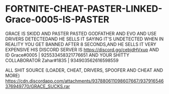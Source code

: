 # FORTNITE-CHEAT-PASTER-LINKED-Grace-0005-IS-PASTER
GRACE IS SKIDD AND PASTER PASTED GODFATHER AND EVO AND USE DRIVERS DETECTEDAND HE SELLS IT SAYING IT'S  UNDETECTED WHEN IN REALITY YOU GET BANNED AFTER 8 SECONDS,AND HE SELLS IT VERY EXPENSIVE HIS DISCORD SERVER IS https://discord.gg/cebjdHVxup AND ID Grace#0005 | 925533458321776651 AND YOUR SHITTY COLLABORATOR Zahar#1835 | 934903562616598559 

ALL SHIT SOURCE (LOADER, CHEAT, DRIVERS, SPOOFER AND CHEAT AND MORE) https://cdn.discordapp.com/attachments/937880611098607667/937916546376949770/GRACE_SUCKS.rar
